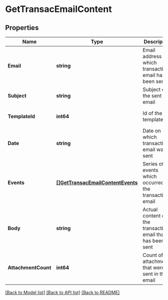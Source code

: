 # GetTransacEmailContent

## Properties
Name | Type | Description | Notes
------------ | ------------- | ------------- | -------------
**Email** | **string** | Email address to which transactional email has been sent | [default to null]
**Subject** | **string** | Subject of the sent email | [default to null]
**TemplateId** | **int64** | Id of the template | [optional] [default to null]
**Date** | **string** | Date on which transactional email was sent | [default to null]
**Events** | [**[]GetTransacEmailContentEvents**](GetTransacEmailContentEvents.md) | Series of events which occurred on the transactional email | [default to null]
**Body** | **string** | Actual content of the transactional email that has been sent | [default to null]
**AttachmentCount** | **int64** | Count of the attachments that were sent in the email | [default to null]

[[Back to Model list]](../README.md#documentation-for-models) [[Back to API list]](../README.md#documentation-for-api-endpoints) [[Back to README]](../README.md)

